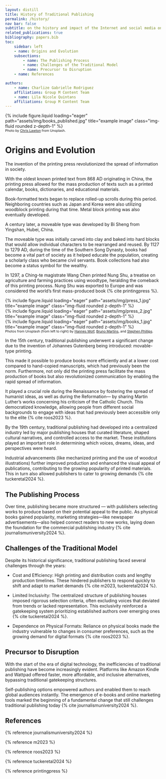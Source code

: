 ```yaml
---
layout: distill
title: History of Traditional Publishing
permalink: /history/
nav bar: false
subtitle: on the history and impact of the Internet and social media on traditional publishing
related_publications: true
bibliography: papers.bib
toc:
    sidebar: left
    - name: Origins and Evolution
    subsections:
        - name: The Publishing Process
        - name: Challenges of the Traditional Model
        - name: Precursor to Disruption
    - name: References

authors:
    - name: Charlize Gabrielle Rodriguez
    affiliations: Group M Content Team
    - name: Lila Nicole Quintans
    affiliations: Group M Content Team
---
```

<div class="row">
    <div class="col-sm mt-3 mt-md-0">
        {% include figure.liquid loading="eager" path="assets/img/books_published.jpg" title="example image" class="img-fluid rounded z-depth-1" %}
    </div>
</div>
<div class="caption" style="font-size:.675rem">
   Photo by <a href="https://unsplash.com/photos/shallow-focus-photography-of-stack-of-books-zvKx6ixUhWQ">Chris Lawton</a> from Unsplash.
</div>

# Origins and Evolution

The invention of the printing press revolutionized the spread of information in society. 

With the oldest known printed text from 868 AD originating in China, the printing press allowed for the mass production of texts such as a printed calendar, books, dictionaries, and educational materials. 

Book-formatted texts began to replace rolled-up scrolls during this period. Neighboring countries such as Japan and Korea were also utilizing woodblock printing during that time. Metal block printing was also eventually developed.

A century later, a moveable type was developed by Bi Sheng from Yingshan, Hubei, China. 

The moveable type was initially carved into clay and baked into hard blocks that would allow individual characters to be rearranged and reused. By 1127 to 1279 AD, during the time of the Southern Song Dynasty, books had become a vital part of society as it helped educate the population, creating a scholarly class who became civil servants. Book collections had also become a status symbol for the wealthy.

In 1297, a Ching-te magistrate Wang Chen printed Nung Shu, a treatise on agriculture and farming practices using woodtype, heralding the comeback of this printing process. Nung Shu was exported to Europe and was considered the world’s first mass-produced book {% cite printingpress %}.

<div class="row">
    <div class="col-sm mt-3 mt-md-0">
        {% include figure.liquid loading="eager" path="assets/img/press_1.jpg" title="example image" class="img-fluid rounded z-depth-1" %}
    </div>
    <div class="col-sm mt-3 mt-md-0">
        {% include figure.liquid loading="eager" path="assets/img/press_2.jpg" title="example image" class="img-fluid rounded z-depth-1" %}
    </div>
    <div class="col-sm mt-3 mt-md-0">
        {% include figure.liquid loading="eager" path="assets/img/books_1.jpg" title="example image" class="img-fluid rounded z-depth-1" %}
    </div>
</div>
<div class="caption" style="font-size:.675rem">
   Photos from Unsplash (from left to right) by <a href="https://unsplash.com/photos/black-and-brown-case-n2ILm0aTCYo">Hannes Wolf</a>, <a href="https://unsplash.com/photos/assorted-wood-stamps-OhJmwB4XWLE">Bruno Martins</a>, and <a href="https://unsplash.com/photos/assorted-title-books-Gs-tdnDyYKE">Stephen Phillips</a>.
</div>

In the 15th century, traditional publishing underwent a significant change due to the invention of Johannes Gutenberg being introduced: movable-type printing. 

This made it possible to produce books more efficiently and at a lower cost compared to hand-copied manuscripts, which had previously been the norm. Furthermore, not only did the printing press facilitate the mass production of books but also revolutionized communication by enabling the rapid spread of information. 

It played a crucial role during the Renaissance by fostering the spread of humanist ideas, as well as during the Reformation— by sharing Martin Luther’s works concerning his criticism of the Catholic Church. This democratized knowledge, allowing people from different social backgrounds to engage with ideas that had previously been accessible only to the elite {% cite roos2023 %}.

By the 19th century, traditional publishing had developed into a centralized industry led by major publishing houses that curated literature, shaped cultural narratives, and controlled access to the market. These institutions played an important role in determining which voices, dreams, ideas, and perspectives were heard.

Industrial advancements (like mechanized printing and the use of woodcut illustrations) further improved production and enhanced the visual appeal of publications, contributing to the growing popularity of printed materials. This in turn also allowed publishers to cater to growing demands {% cite tuckeretal2024 %}.

## The Publishing Process

Over time, publishing became more structured — with publishers selecting works to produce based on their potential appeal to the public. As physical books gained popularity, marketing strategies—like newspaper advertisements—also helped connect readers to new works, laying down the foundation for the commercial publishing industry {% cite journalismuniversity2024 %}.

## Challenges of the Traditional Model

Despite its historical significance, traditional publishing faced several challenges through the years:

 * Cost and Efficiency: High printing and distribution costs and lengthy production timelines. These hindered publishers to respond quickly to shift and adapt to market demands {% cite m2023, tuckeretal2024 %}.

 * Limited Inclusivity: The centralized structure of publishing houses imposed rigorous selection criteria, often excluding voices that deviated from trends or lacked representation. This exclusivity reinforced a gatekeeping system prioritizing established authors over emerging ones {% cite tuckeretal2024 %}.

 * Dependence on Physical Formats: Reliance on physical books made the industry vulnerable to changes in consumer preferences, such as the growing demand for digital formats {% cite roos2023 %}.

## Precursor to Disruption

With the start of the era of digital technology, the inefficiencies of traditional publishing have become increasingly evident. Platforms like Amazon Kindle and Wattpad offered faster, more affordable, and inclusive alternatives, bypassing traditional gatekeeping structures. 

Self-publishing options empowered authors and enabled them to reach global audiences instantly. The emergence of e-books and online marketing tools marked the beginning of a fundamental change that still challenges traditional publishing today {% cite journalismuniversity2024 %}.

## References

{% reference journalismuniversity2024 %}

{% reference m2023 %}

{% reference roos2023 %}

{% reference tuckeretal2024 %}

{% reference printingpress %}
